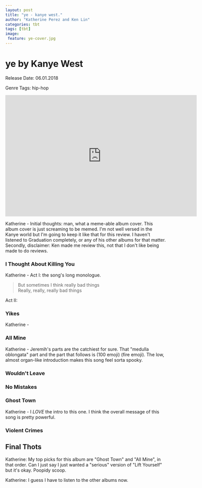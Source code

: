 ```yaml
---
layout: post
title: "ye - kanye west."
author: "Katherine Perez and Ken Lin"
categories: tbt
tags: [tbt]
image:
 feature: ye-cover.jpg
---
```


# ye by Kanye West
Release Date: 06.01.2018

Genre Tags: hip-hop

<iframe src="https://open.spotify.com/embed/album/5EBGCvO6upi3GNknMVe9x9" width="600" height="380" frameborder="0" allowtransparency="true"></iframe>

Katherine - Initial thoughts: man, what a meme-able album cover. This album cover is just screaming to be memed. I'm not well versed in the Kanye world but I'm going to keep it like that for this review. I haven't listened to Graduation completely, or any of his other albums for that matter. Secondly, disclaimer: Ken made me review this, not that I don't like being made to do reviews.

### I Thought About Killing You

Katherine - Act I: the song's long monologue.
> But sometimes I think really bad things <br>
> Really, really, really bad things

Act II:

### Yikes

Katherine -

### All Mine

Katherine - Jeremih's parts are the catchiest for sure. That "medulla oblongata" part and the part that follows is (100 emoji) (fire emoji). The low, almost organ-like introduction makes this song feel sorta spooky.

### Wouldn't Leave


### No Mistakes

### Ghost Town
Katherine - I *LOVE* the intro to this one. I think the overall message of this song is pretty powerful.


### Violent Crimes


## Final Thots
Katherine: My top picks for this album are "Ghost Town" and "All Mine", in that order. Can I just say I just wanted a "serious" version of "Lift Yourself" but it's okay. Poopidy scoop.

Katherine: I guess I have to listen to the other albums now.
